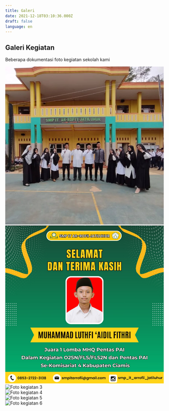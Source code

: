 ```yaml
---
title: Galeri
date: 2021-12-18T03:10:36.000Z
draft: false
language: en
---
```


<!-- @format -->

<section class="py-12 bg-white dark:bg-gray-900">
  <div class="max-w-screen-xl mx-auto px-4 lg:px-8">
    <div class="mb-10 text-center">
      <h2 class="text-3xl font-bold text-gray-800 dark:text-white">Galeri Kegiatan</h2>
      <p class="mt-2 text-gray-600 dark:text-gray-300">Beberapa dokumentasi foto kegiatan sekolah kami</p>
    </div>
    <div class="grid grid-cols-1 sm:grid-cols-2 md:grid-cols-3 gap-6">
      <div>
        <img class="object-cover w-full h-64 rounded-lg shadow-md" src="../assets/images/gallery/Screenshot 2025-06-24 002200.png" alt="Foto kegiatan 1" />
      </div>
      <div>
        <img class="object-cover w-full h-64 rounded-lg shadow-md" src="assets/images/gallery/Screenshot 2025-06-24 020342.png" alt="Foto kegiatan 2" />
      </div>
      <div>
        <img class="object-cover w-full h-64 rounded-lg shadow-md" src="/images/galeri/3.jpg" alt="Foto kegiatan 3" />
      </div>
      <div>
        <img class="object-cover w-full h-64 rounded-lg shadow-md" src="/images/galeri/4.jpg" alt="Foto kegiatan 4" />
      </div>
      <div>
        <img class="object-cover w-full h-64 rounded-lg shadow-md" src="/images/galeri/5.jpg" alt="Foto kegiatan 5" />
      </div>
      <div>
        <img class="object-cover w-full h-64 rounded-lg shadow-md" src="/images/galeri/6.jpg" alt="Foto kegiatan 6" />
      </div>
    </div>
  </div>
</section>


